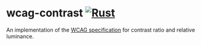 # wcag-contrast [![Rust](https://github.com/andreban/wcag-contrast/actions/workflows/rust.yml/badge.svg)](https://github.com/andreban/wcag-contrast/actions/workflows/rust.yml)
An implementation of the [WCAG specification][1] for contrast ratio and relative luminance.

[1]: https://www.w3.org/TR/WCAG21/
